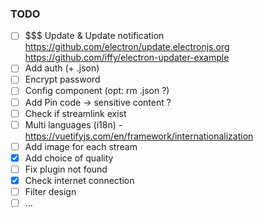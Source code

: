 ### TODO

- [ ] $$$ Update & Update notification<br>
    https://github.com/electron/update.electronjs.org<br>
    https://github.com/iffy/electron-updater-example<br>
- [ ] Add auth (+ .json)
- [ ] Encrypt password
- [ ] Config component (opt: rm .json ?)
- [ ] Add Pin code -> sensitive content ?
- [ ] Check if streamlink exist
- [ ] Multi languages (i18n) - https://vuetifyjs.com/en/framework/internationalization
- [ ] Add image for each stream
- [x] Add choice of quality
- [ ] Fix plugin not found
- [x] Check internet connection
- [ ] Filter design
- [ ] ...
